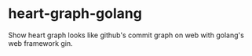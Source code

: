 # heart-graph-golang
Show heart graph looks like github's commit graph on web with golang's web framework gin.
